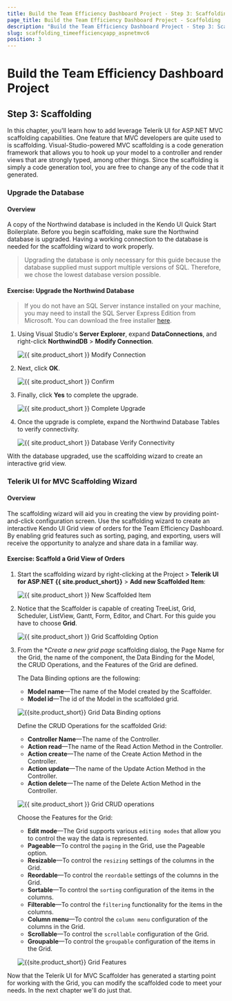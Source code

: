 ```yaml
---
title: Build the Team Efficiency Dashboard Project - Step 3: Scaffolding
page_title: Build the Team Efficiency Dashboard Project - Scaffolding
description: "Build the Team Efficiency Dashboard Project - Step 3: Scaffolding."
slug: scaffolding_timeefficiencyapp_aspnetmvc6
position: 3
---
```


# Build the Team Efficiency Dashboard Project

## Step 3: Scaffolding

In this chapter, you'll learn how to add leverage Telerik UI for ASP.NET MVC scaffolding capabilities. One feature that MVC developers are quite used to is scaffolding. Visual-Studio-powered MVC scaffolding is a code generation framework that allows you to hook up your model to a controller and render views that are strongly typed, among other things. Since the scaffolding is simply a code generation tool, you are free to change any of the code that it generated.

### Upgrade the Database

#### Overview

A copy of the Northwind database is included in the Kendo UI Quick Start Boilerplate. Before you begin scaffolding, make sure the Northwind database is upgraded. Having a working connection to the database is needed for the scaffolding wizard to work properly.

> Upgrading the database is only necessary for this guide because the database supplied must support multiple versions of SQL. Therefore, we chose the lowest database version possible.

#### Exercise: Upgrade the Northwind Database

> If you do not have an SQL Server instance installed on your machine, you may need to install the SQL Server Express Edition from Microsoft. You can download the free installer [here](http://www.microsoft.com/en-us/server-cloud/products/sql-server-editions/sql-server-express.aspx).

1. Using Visual Studio's **Server Explorer**, expand **DataConnections**, and right-click **NorthwindDB** > **Modify Connection**.

    ![{{ site.product_short }} Modify Connection](images/chapter3/modify-connection.png)

1. Next, click **OK**.

    ![{{ site.product_short }} Confirm](images/chapter3/modify-connection-confirm.png)

1. Finally, click **Yes** to complete the upgrade.

    ![{{ site.product_short }} Complete Upgrade](images/chapter3/complete-upgrade.png)

1. Once the upgrade is complete, expand the Northwind Database Tables to verify connectivity.

    ![{{ site.product_short }} Database Verify Connectivity](images/chapter3/verify-connectivity.png)

With the database upgraded, use the scaffolding wizard to create an interactive grid view.

### Telerik UI for MVC Scaffolding Wizard

#### Overview

The scaffolding wizard will aid you in creating the view by providing point-and-click configuration screen. Use the scaffolding wizard to create an interactive Kendo UI Grid view of orders for the Team Efficiency Dashboard. By enabling grid features such as sorting, paging, and exporting, users will receive the opportunity to analyze and share data in a familiar way.

#### Exercise: Scaffold a Grid View of Orders

1. Start the scaffolding wizard by right-clicking at the Project > **Telerik UI for ASP.NET {{ site.product_short}}** > **Add new Scaffolded Item**:

    ![{{ site.product_short }} New Scaffolded Item](images/chapter3/new-scaffolded-item.png)

1. Notice that the Scaffolder is capable of creating TreeList, Grid, Scheduler, ListView, Gantt, Form, Editor, and Chart. For this guide you have to choose **Grid**.

    ![{{ site.product_short }} Grid Scaffolding Option](images/chapter3/grid-scaffolder.png)

1. From the **Create a new grid page* scaffolding dialog, the Page Name for the Grid, the name of the component, the Data Binding for the Model, the CRUD Operations, and the Features of the Grid are defined. 

    The Data Binding options are the following:

    - **Model name**&mdash;The name of the Model created by the Scaffolder.
    - **Model id**&mdash;The id of the Model in the scaffolded grid.

    ![{{site.product_short}} Grid Data Binding options](images/chapter3/grid-databinding-options.png)

    Define the CRUD Operations for the scaffolded Grid:

    - **Controller Name**&mdash;The name of the Controller.
    - **Action read**&mdash;The name of the Read Action Method in the Controller.
    - **Action create**&mdash;The name of the Create Action Method in the Controller.
    - **Action update**&mdash;The name of the Update Action Method in the Controller.
    - **Action delete**&mdash;The name of the Delete Action Method in the Controller.

    ![{{ site.product_short }} Grid CRUD operations](images/chapter3/grid-crud-operations.png)

    Choose the Features for the Grid:

    - **Edit mode**&mdash;The Grid supports various `editing modes` that allow you to control the way the data is represented.
    - **Pageable**&mdash;To control the `paging` in the Grid, use the Pageable option.
    - **Resizable**&mdash;To control the `resizing` settings of the columns in the Grid.
    - **Reordable**&mdash;To control the `reordable` settings of the columns in the Grid.
    - **Sortable**&mdash;To control the `sorting` configuration of the items in the columns.
    - **Filterable**&mdash;To control the `filtering` functionality for the items in the columns.
    - **Column menu**&mdash;To control the `column menu` configuration of the columns in the Grid.
    - **Scrollable**&mdash;To control the `scrollable` configuration of the Grid.
    - **Groupable**&mdash;To control the `groupable` configuration of the items in the Grid.

    ![{{site.product_short}} Grid Features](images/chapter3/grid-features.png)


Now that the Telerik UI for MVC Scaffolder has generated a starting point for working with the Grid, you can modify the scaffolded code to meet your needs. In the next chapter we'll do just that.